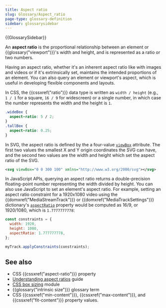 ```yaml
---
title: Aspect ratio
slug: Glossary/Aspect_ratio
page-type: glossary-definition
sidebar: glossarysidebar
---
```


{{GlossarySidebar}}

An **aspect ratio** is the proportional relationship between an element or {{glossary("viewport")}}'s width and height, and is represented as a ratio or two numbers.

Having an aspect ratio, whether it's an inherent aspect ratio like with images and videos or if it's extrinsically set, maintains the intended proportions of an element. You can also query an element or viewport's aspect, which is useful in developing flexible components and layouts.

In CSS, the {{cssxref("ratio")}} data type is written as `width / height` (e.g., `1 / 1` for a square, `16 / 9` for widescreen) or a single number, in which case the number represents the width and the height is `1`.

```css
.wideBox {
  aspect-ratio: 5 / 2;
}
.tallBox {
  aspect-ratio: 0.25;
}
```

In SVG, the aspect ratio is defined by the a four-value [`viewBox`](/en-US/docs/Web/SVG/Attribute/viewBox) attribute. The first two values the smallest X and Y origin coordinates the SVG can have, and the second two values are the width and height which set the aspect ratio of the SVG.

```svg
<svg viewBox="0 0 300 100" xmlns="http://www.w3.org/2000/svg"></svg>
```

In JavaScript APIs, querying an aspect ratio returns a double-precision floating-point number representing the width divided by height. You can also use JavaScript to set an element's aspect ratio. For example, setting an aspect ratio constraint for a 1920x1080 video using the {{domxref("MediaStreamTrack")}} or {{domxref("MediaTrackSettings")}} dictionary's [`aspectRatio`](/en-US/docs/Web/API/MediaTrackSettings/aspectRatio) property would be computed as 16/9, or 1920/1080, which is `1.7777777778`:

```javascript
const constraints = {
  width: 1920,
  height: 1080,
  aspectRatio: 1.777777778,
};

myTrack.applyConstraints(constraints);
```

## See also

- CSS {{cssxref("aspect-ratio")}} property
- [Understanding aspect ratios](/en-US/docs/Web/CSS/CSS_box_sizing/Understanding_aspect-ratio) guide
- [CSS box sizing](/en-US/docs/Web/CSS/CSS_box_sizing) module
- {{glossary("intrinsic size")}} glossary term
- CSS {{cssxref("min-content")}}, {{cssxref("max-content")}}, and {{cssxref("fit-content")}} property values.

